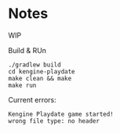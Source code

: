 # Notes

WIP 

Build & RUn

```shell
./gradlew build
cd kengine-playdate
make clean && make
make run 
```

Current errors:
```
Kengine Playdate game started!
wrong file type: no header
```